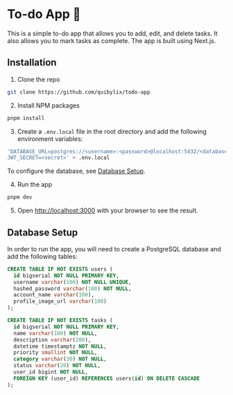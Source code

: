 # To-do App 📝

This is a simple to-do app that allows you to add, edit, and delete tasks. It also allows you to mark tasks as complete. The app is built using Next.js.

## Installation

1. Clone the repo

```sh
git clone https://github.com/quibylix/todo-app
```

2. Install NPM packages

```sh
pnpm install
```

3. Create a `.env.local` file in the root directory and add the following environment variables:

```sh
'DATABASE_URL=postgres://<username>:<password>@localhost:5432/<database>
JWT_SECRET=<secret>' > .env.local
```

To configure the database, see [Database Setup](#database-setup).

4. Run the app

```sh
pnpm dev
```

5. Open [http://localhost:3000](http://localhost:3000) with your browser to see the result.

## Database Setup

In order to run the app, you will need to create a PostgreSQL database and add the following tables:

```sql
CREATE TABLE IF NOT EXISTS users (
  id bigserial NOT NULL PRIMARY KEY,
  username varchar(100) NOT NULL UNIQUE,
  hashed_password varchar(100) NOT NULL,
  account_name varchar(100),
  profile_image_url varchar(100)
);

CREATE TABLE IF NOT EXISTS tasks (
  id bigserial NOT NULL PRIMARY KEY,
  name varchar(100) NOT NULL,
  description varchar(200),
  datetime timestamptz NOT NULL,
  priority smallint NOT NULL,
  category varchar(30) NOT NULL,
  status varchar(20) NOT NULL,
  user_id bigint NOT NULL,
  FOREIGN KEY (user_id) REFERENCES users(id) ON DELETE CASCADE
);
```
